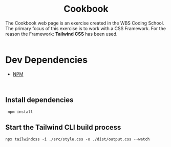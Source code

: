 <h1 align="center">Cookbook</h1>
The Cookbook web page is an exercise created in the WBS Coding School. <br/>
The primary focus of this exercise is to work with a CSS Framework.
For the reason the Framework: <b>Tailwind CSS</b> has been used.
<br/><br/>

# Dev Dependencies
- [NPM](https://www.npmjs.com/)

<br/>

## Install dependencies
``` npm install```
## Start the Tailwind CLI build process
``` npx tailwindcss -i ./src/style.css -o ./dist/output.css --watch ```